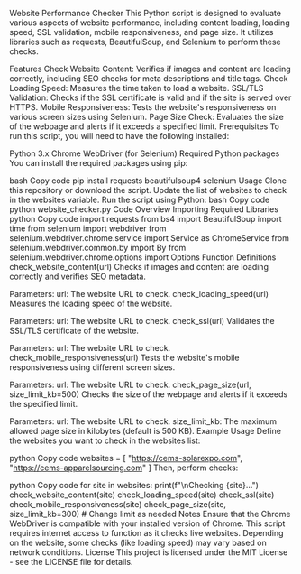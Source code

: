 Website Performance Checker
This Python script is designed to evaluate various aspects of website performance, including content loading, loading speed, SSL validation, mobile responsiveness, and page size. It utilizes libraries such as requests, BeautifulSoup, and Selenium to perform these checks.

Features
Check Website Content: Verifies if images and content are loading correctly, including SEO checks for meta descriptions and title tags.
Check Loading Speed: Measures the time taken to load a website.
SSL/TLS Validation: Checks if the SSL certificate is valid and if the site is served over HTTPS.
Mobile Responsiveness: Tests the website's responsiveness on various screen sizes using Selenium.
Page Size Check: Evaluates the size of the webpage and alerts if it exceeds a specified limit.
Prerequisites
To run this script, you will need to have the following installed:

Python 3.x
Chrome WebDriver (for Selenium)
Required Python packages
You can install the required packages using pip:

bash
Copy code
pip install requests beautifulsoup4 selenium
Usage
Clone this repository or download the script.
Update the list of websites to check in the websites variable.
Run the script using Python:
bash
Copy code
python website_checker.py
Code Overview
Importing Required Libraries
python
Copy code
import requests
from bs4 import BeautifulSoup
import time
from selenium import webdriver
from selenium.webdriver.chrome.service import Service as ChromeService
from selenium.webdriver.common.by import By
from selenium.webdriver.chrome.options import Options
Function Definitions
check_website_content(url)
Checks if images and content are loading correctly and verifies SEO metadata.

Parameters:
url: The website URL to check.
check_loading_speed(url)
Measures the loading speed of the website.

Parameters:
url: The website URL to check.
check_ssl(url)
Validates the SSL/TLS certificate of the website.

Parameters:
url: The website URL to check.
check_mobile_responsiveness(url)
Tests the website's mobile responsiveness using different screen sizes.

Parameters:
url: The website URL to check.
check_page_size(url, size_limit_kb=500)
Checks the size of the webpage and alerts if it exceeds the specified limit.

Parameters:
url: The website URL to check.
size_limit_kb: The maximum allowed page size in kilobytes (default is 500 KB).
Example Usage
Define the websites you want to check in the websites list:

python
Copy code
websites = [
    "https://cems-solarexpo.com",
    "https://cems-apparelsourcing.com"
]
Then, perform checks:

python
Copy code
for site in websites:
    print(f"\nChecking {site}...")
    check_website_content(site)
    check_loading_speed(site)
    check_ssl(site)
    check_mobile_responsiveness(site)
    check_page_size(site, size_limit_kb=300)  # Change limit as needed
Notes
Ensure that the Chrome WebDriver is compatible with your installed version of Chrome.
This script requires internet access to function as it checks live websites.
Depending on the website, some checks (like loading speed) may vary based on network conditions.
License
This project is licensed under the MIT License - see the LICENSE file for details.
